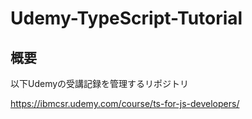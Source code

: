 # Udemy-TypeScript-Tutorial

## 概要
以下Udemyの受講記録を管理するリポジトリ

https://ibmcsr.udemy.com/course/ts-for-js-developers/